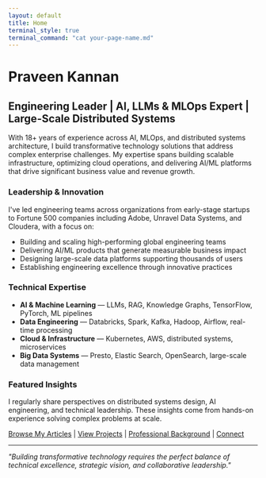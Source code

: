 ```yaml
---
layout: default
title: Home
terminal_style: true
terminal_command: "cat your-page-name.md"
---
```


# Praveen Kannan

## Engineering Leader | AI, LLMs & MLOps Expert | Large-Scale Distributed Systems

With 18+ years of experience across AI, MLOps, and distributed systems architecture, I build transformative technology solutions that address complex enterprise challenges. My expertise spans building scalable infrastructure, optimizing cloud operations, and delivering AI/ML platforms that drive significant business value and revenue growth.

### Leadership & Innovation

I've led engineering teams across organizations from early-stage startups to Fortune 500 companies including Adobe, Unravel Data Systems, and Cloudera, with a focus on:

- Building and scaling high-performing global engineering teams
- Delivering AI/ML products that generate measurable business impact
- Designing large-scale data platforms supporting thousands of users
- Establishing engineering excellence through innovative practices

### Technical Expertise

- **AI & Machine Learning** — LLMs, RAG, Knowledge Graphs, TensorFlow, PyTorch, ML pipelines
- **Data Engineering** — Databricks, Spark, Kafka, Hadoop, Airflow, real-time processing
- **Cloud & Infrastructure** — Kubernetes, AWS, distributed systems, microservices
- **Big Data Systems** — Presto, Elastic Search, OpenSearch, large-scale data management

### Featured Insights

I regularly share perspectives on distributed systems design, AI engineering, and technical leadership. These insights come from hands-on experience solving complex problems at scale.

[Browse My Articles](/blog) | [View Projects](/projects) | [Professional Background](/about) | [Connect](/contact)

---

*"Building transformative technology requires the perfect balance of technical excellence, strategic vision, and collaborative leadership."*
